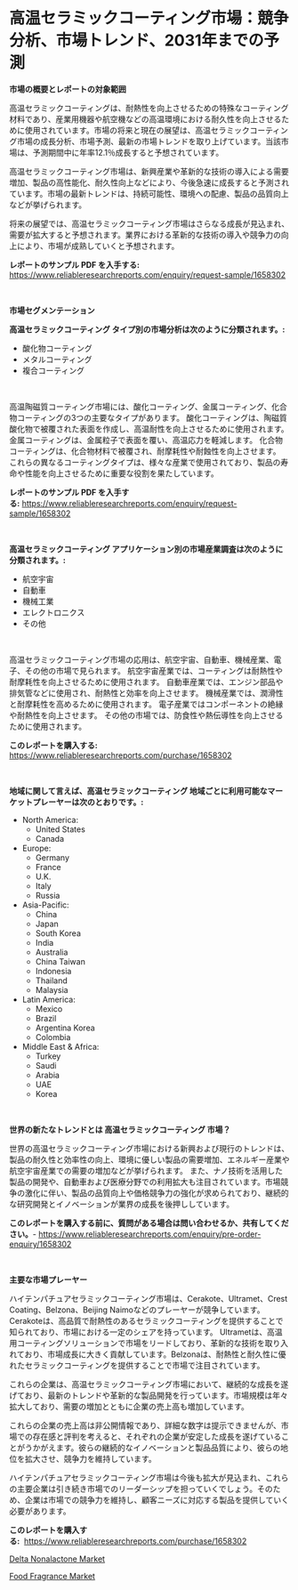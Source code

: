 <p><h1>高温セラミックコーティング市場：競争分析、市場トレンド、2031年までの予測</h1></p><p><strong>市場の概要とレポートの対象範囲</strong></p>
<p><p>高温セラミックコーティングは、耐熱性を向上させるための特殊なコーティング材料であり、産業用機器や航空機などの高温環境における耐久性を向上させるために使用されています。市場の将来と現在の展望は、高温セラミックコーティング市場の成長分析、市場予測、最新の市場トレンドを取り上げています。当該市場は、予測期間中に年率12.1％成長すると予想されています。</p><p>高温セラミックコーティング市場は、新興産業や革新的な技術の導入による需要増加、製品の高性能化、耐久性向上などにより、今後急速に成長すると予測されています。市場の最新トレンドは、持続可能性、環境への配慮、製品の品質向上などが挙げられます。</p><p>将来の展望では、高温セラミックコーティング市場はさらなる成長が見込まれ、需要が拡大すると予想されます。業界における革新的な技術の導入や競争力の向上により、市場が成熟していくと予想されます。</p></p>
<p><strong>レポートのサンプル PDF を入手する:</strong> <a href="https://www.reliableresearchreports.com/enquiry/request-sample/1658302">https://www.reliableresearchreports.com/enquiry/request-sample/1658302</a></p>
<p>&nbsp;</p>
<p><strong>市場セグメンテーション</strong></p>
<p><strong>高温セラミックコーティング タイプ別の市場分析は次のように分類されます。:</strong></p>
<p><ul><li>酸化物コーティング</li><li>メタルコーティング</li><li>複合コーティング</li></ul></p>
<p>&nbsp;</p>
<p><p>高温陶磁質コーティング市場には、酸化コーティング、金属コーティング、化合物コーティングの3つの主要なタイプがあります。 酸化コーティングは、陶磁質酸化物で被覆された表面を作成し、高温耐性を向上させるために使用されます。 金属コーティングは、金属粒子で表面を覆い、高温応力を軽減します。 化合物コーティングは、化合物材料で被覆され、耐摩耗性や耐蝕性を向上させます。 これらの異なるコーティングタイプは、様々な産業で使用されており、製品の寿命や性能を向上させるために重要な役割を果たしています。</p></p>
<p><strong>レポートのサンプル PDF を入手する:</strong>&nbsp;<a href="https://www.reliableresearchreports.com/enquiry/request-sample/1658302">https://www.reliableresearchreports.com/enquiry/request-sample/1658302</a></p>
<p>&nbsp;</p>
<p><strong> 高温セラミックコーティング アプリケーション別の市場産業調査は次のように分類されます。:</strong></p>
<p><ul><li>航空宇宙</li><li>自動車</li><li>機械工業</li><li>エレクトロニクス</li><li>その他</li></ul></p>
<p>&nbsp;</p>
<p><p>高温セラミックコーティング市場の応用は、航空宇宙、自動車、機械産業、電子、その他の市場で見られます。 航空宇宙産業では、コーティングは耐熱性や耐摩耗性を向上させるために使用されます。 自動車産業では、エンジン部品や排気管などに使用され、耐熱性と効率を向上させます。 機械産業では、潤滑性と耐摩耗性を高めるために使用されます。 電子産業ではコンポーネントの絶縁や耐熱性を向上させます。 その他の市場では、防食性や熱伝導性を向上させるために使用されます。</p></p>
<p><strong>このレポートを購入する:</strong>&nbsp; <a href="https://www.reliableresearchreports.com/purchase/1658302">https://www.reliableresearchreports.com/purchase/1658302</a></p>
<p>&nbsp;</p>
<p><strong>地域に関して言えば、高温セラミックコーティング 地域ごとに利用可能なマーケットプレーヤーは次のとおりです。:</strong></p>
<p><ul>
    <li>
        North America:
        <ul>
            <li>United States</li>
            <li>Canada</li>
        </ul>
    </li>
    <li>
        Europe:
        <ul>
            <li>Germany</li>
            <li>France</li>
            <li>U.K.</li>
            <li>Italy</li>
            <li>Russia</li>
        </ul>
    </li>
    <li>
        Asia-Pacific:
        <ul>
            <li>China</li>
            <li>Japan</li>
            <li>South Korea</li>
            <li>India</li>
            <li>Australia</li>
            <li>China Taiwan</li>
            <li>Indonesia</li>
            <li>Thailand</li>
            <li>Malaysia</li>
        </ul>
    </li>
    <li>
        Latin America:
        <ul>
            <li>Mexico</li>
            <li>Brazil</li>
            <li>Argentina Korea</li>
            <li>Colombia</li>
        </ul>
    </li>
    <li>
        Middle East & Africa:
        <ul>
            <li>Turkey</li>
            <li>Saudi</li>
            <li>Arabia</li>
            <li>UAE</li>
            <li>Korea</li>
        </ul>
    </li>
    </ul></p>
<p>&nbsp;</p>
<p><strong>世界の新たなトレンドとは 高温セラミックコーティング 市場？</strong></p>
<p><p>世界の高温セラミックコーティング市場における新興および現行のトレンドは、製品の耐久性と効率性の向上、環境に優しい製品の需要増加、エネルギー産業や航空宇宙産業での需要の増加などが挙げられます。 また、ナノ技術を活用した製品の開発や、自動車および医療分野での利用拡大も注目されています。市場競争の激化に伴い、製品の品質向上や価格競争力の強化が求められており、継続的な研究開発とイノベーションが業界の成長を後押ししています。</p></p>
<p><strong>このレポートを購入する前に、質問がある場合は問い合わせるか、共有してください。</strong>- <a href="https://www.reliableresearchreports.com/enquiry/pre-order-enquiry/1658302">https://www.reliableresearchreports.com/enquiry/pre-order-enquiry/1658302</a></p>
<p>&nbsp;</p>
<p><strong>主要な市場プレーヤー</strong></p>
<p><p>ハイテンパチュアセラミックコーティング市場は、Cerakote、Ultramet、Crest Coating、Belzona、Beijing Naimoなどのプレーヤーが競争しています。 Cerakoteは、高品質で耐熱性のあるセラミックコーティングを提供することで知られており、市場における一定のシェアを持っています。 Ultrametは、高温用コーティングソリューションで市場をリードしており、革新的な技術を取り入れており、市場成長に大きく貢献しています。Belzonaは、耐熱性と耐久性に優れたセラミックコーティングを提供することで市場で注目されています。</p><p>これらの企業は、高温セラミックコーティング市場において、継続的な成長を遂げており、最新のトレンドや革新的な製品開発を行っています。市場規模は年々拡大しており、需要の増加とともに企業の売上高も増加しています。</p><p>これらの企業の売上高は非公開情報であり、詳細な数字は提示できませんが、市場での存在感と評判を考えると、それぞれの企業が安定した成長を遂げていることがうかがえます。彼らの継続的なイノベーションと製品品質により、彼らの地位を拡大させ、競争力を維持しています。</p><p>ハイテンパチュアセラミックコーティング市場は今後も拡大が見込まれ、これらの主要企業は引き続き市場でのリーダーシップを担っていくでしょう。そのため、企業は市場での競争力を維持し、顧客ニーズに対応する製品を提供していく必要があります。</p></p>
<p><strong>このレポートを購入する:</strong>&nbsp;&nbsp;<a href="https://www.reliableresearchreports.com/purchase/1658302">https://www.reliableresearchreports.com/purchase/1658302</a></p>
<p><p><a href="https://confirmed-shield-e13.notion.site/Decoding-the-Delta-Nonalactone-Market-A-Deep-Dive-into-the-Latest-Market-Trends-Market-Segmentatio-d4568637d6d841978acf4baad9df7696">Delta Nonalactone Market</a></p><p><a href="https://funky-papaya-cf4.notion.site/Food-Fragrance-Market-Size-Share-Trends-Analysis-Report-By-Material-By-Type-By-End-user-By-Reg-ddeaf452534b4e7a879d694e3f697f6b">Food Fragrance Market</a></p></p>